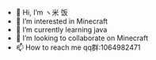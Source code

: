- 👋 Hi, I’m ヽ米 饭
- 👀 I’m interested in Minecraft
- 🌱 I’m currently learning java
- 💞️ I’m looking to collaborate on Minecraft
- 📫 How to reach me qq群:1064982471
